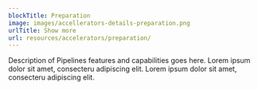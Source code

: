 ```yaml
---
blockTitle: Preparation
image: images/accellerators-details-preparation.png
urlTitle: Show more
url: resources/accelerators/preparation/
---
```


Description of Pipelines features and capabilities goes here. Lorem ipsum dolor sit amet, 
consecteru adipiscing elit. Lorem ipsum dolor sit amet, consecteru adipiscing elit.
